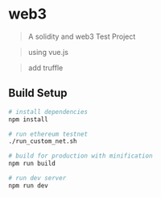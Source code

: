 # web3

> A solidity and web3 Test Project

> using vue.js

> add truffle

## Build Setup

``` bash
# install dependencies
npm install

# run ethereum testnet
./run_custom_net.sh

# build for production with minification
npm run build

# run dev server
npm run dev
```
